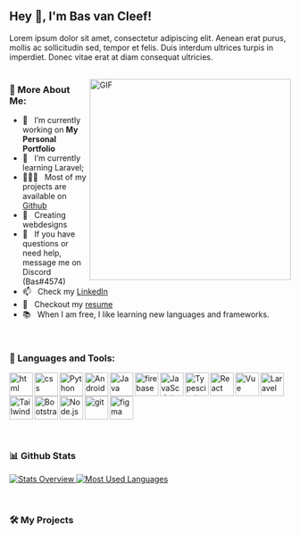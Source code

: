 ## Hey 👋, I'm Bas van Cleef!

Lorem ipsum dolor sit amet, consectetur adipiscing elit. Aenean erat purus, mollis ac sollicitudin sed, tempor et felis. Duis interdum ultrices turpis in imperdiet. Donec vitae erat at diam consequat ultricies.
<br/>
<br/>

<img align="right" alt="GIF" src="https://raw.githubusercontent.com/basvancleef/basvancleef/main/techstack.gif" width="360px"/>
  
### 🧐 More About Me:

- 🔭 &nbsp; I’m currently working on **My Personal Portfolio**
- 🌱 &nbsp; I’m currently learning Laravel; 
- 👨🏻‍💻 &nbsp; Most of my projects are available on [Github](https://github.com/basvancleef?tab=repositories)
- 🎨 &nbsp; Creating webdesigns
- 💬 &nbsp; If you have questions or need help, message me on Discord (Bas#4574)
- 📫 &nbsp; Check my [LinkedIn](https://www.linkedin.com/in/bas-van-cleef)
- 📝 &nbsp; Checkout my [resume](https://www.basvancleef.nl/resume)
- 📚 &nbsp; When I am free, I like learning new languages and frameworks.

<br>

### 🔨 Languages and Tools:
<a href="https://html.com/" target="_blank"> <img align="left" src="https://raw.githubusercontent.com/rahul-jha98/github_readme_icons/main/language_and_tools/square/html/html.svg" alt="html" height="42px"/> </a> 
<a href="https://developer.mozilla.org/en-US/docs/Web/CSS" target="_blank"> <img align="left" src="https://raw.githubusercontent.com/rahul-jha98/github_readme_icons/main/language_and_tools/square/css/css.svg" alt="css" height="42px"/> </a> 
<a href="https://www.python.org" target="_blank"><img align="left" alt="Python" height ="42px" src="https://raw.githubusercontent.com/rahul-jha98/github_readme_icons/main/language_and_tools/square/python/python.svg"></a>
<a href="https://developer.android.com" target="_blank"> <img align="left" alt="Android" height ="42px" src="https://raw.githubusercontent.com/rahul-jha98/github_readme_icons/main/language_and_tools/square/android/android.svg"> </a>
<a href="https://www.java.com" target="_blank"><img align="left" alt="Java" height ="42px" src="https://raw.githubusercontent.com/rahul-jha98/github_readme_icons/main/language_and_tools/square/java/java.svg"></a>
<a href="https://firebase.google.com/" target="_blank"> <img align="left" src="https://raw.githubusercontent.com/rahul-jha98/github_readme_icons/main/language_and_tools/square/firebase/firebase.svg" alt="firebase" height ="42px"/> </a>
<a href="https://developer.mozilla.org/en-US/docs/Web/JavaScript" target="_blank"> <img align="left" alt="JavaScript" height ="42px"  src="https://raw.githubusercontent.com/rahul-jha98/github_readme_icons/main/language_and_tools/square/javascript/javascript.svg"> </a>
<a href="https://www.typescriptlang.org/" target="_blank"><img align="left" alt="Typescirpt" height ="42px" src="https://raw.githubusercontent.com/rahul-jha98/github_readme_icons/main/language_and_tools/square/typescript/typescript.svg"></a>
<a href="https://reactjs.org/" target="_blank"> <img align="left" alt="React" height ="42px" src="https://raw.githubusercontent.com/rahul-jha98/github_readme_icons/main/language_and_tools/square/react/react.svg"></a>
<a href="https://vuejs.org/" target="_blank"> <img align="left" alt="Vue" height ="42px" src="https://raw.githubusercontent.com/rahul-jha98/github_readme_icons/main/language_and_tools/square/vue/vue.svg"></a>
<a href="https://laravel.com/" target="_blank"> <img align="left" alt="Laravel" height ="42px" src="https://raw.githubusercontent.com/rahul-jha98/github_readme_icons/main/language_and_tools/square/laravel/laravel.svg"></a>
<a href="https://tailwindcss.com/" target="_blank"> <img align="left" alt="Tailwind" height ="42px" src="https://raw.githubusercontent.com/rahul-jha98/github_readme_icons/main/language_and_tools/square/tailwind/tailwind.svg"></a>
<a href="https://getbootstrap.com/" target="_blank"> <img align="left" alt="Bootstrap" height ="42px" src="https://raw.githubusercontent.com/rahul-jha98/github_readme_icons/main/language_and_tools/square/bootstrap/bootstrap.svg"></a>
<a href="https://nodejs.org" target="_blank"><img align="left" alt="Node.js" height ="42px" src="https://raw.githubusercontent.com/rahul-jha98/github_readme_icons/main/language_and_tools/square/node/node.svg"></a>
<a href="https://git-scm.com/" target="_blank"> <img src="https://raw.githubusercontent.com/rahul-jha98/github_readme_icons/main/language_and_tools/square/git-scm/git-scm.svg" align="left" alt="git" height='42px'/> </a>
<a href="https://www.figma.com/" target="_blank"> <img src="https://raw.githubusercontent.com/rahul-jha98/github_readme_icons/main/language_and_tools/square/figma/figma.svg" alt="figma" height='42px'/> </a>

<br>

### 📊 Github Stats
<a href='https://github.com/rahul-jha98/github-stats-transparent'>
  
![Stats Overview](https://github.com/basvancleef/github-stats-transparent/blob/output/generated/overview.svg)
![Most Used Languages](https://github.com/basvancleef/github-stats-transparent/blob/output/generated/languages.svg)

</a>

<br>

### 🛠️ My Projects
